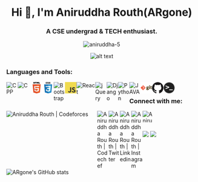 <h1 align="center">Hi 👋, I'm Aniruddha Routh(ARgone)</h1>
<h3 align="center">A CSE undergrad & TECH enthusiast.</h3>

<p align="center"> <img src="https://komarev.com/ghpvc/?username=aniruddha-5&label=Profile%20views&color=0e75b6&style=flat" alt="aniruddha-5" /> </p>
<p align="center">
<img src="https://media.giphy.com/media/5qcnRWFWfZyXC/giphy.gif" alt="alt text" height="300px" width="300px">
</p>

<h3 align="left">Languages and Tools:</h3>
<img align="left" alt="CPP" width="30px" src="https://upload.wikimedia.org/wikipedia/commons/thumb/1/18/ISO_C%2B%2B_Logo.svg/306px-ISO_C%2B%2B_Logo.svg.png">
<img align="left" alt="C" width="35px" src="https://cdn.iconscout.com/icon/free/png-512/c-programming-569564.png"/>
<img align="left" alt="HTML5" width="30px" src="https://raw.githubusercontent.com/github/explore/80688e429a7d4ef2fca1e82350fe8e3517d3494d/topics/html/html.png" />
<img align="left" alt="CSS3" width="30px" src="https://raw.githubusercontent.com/github/explore/80688e429a7d4ef2fca1e82350fe8e3517d3494d/topics/css/css.png" />
<img align="left" alt="Bootstrap" width="30px" src="https://img.icons8.com/color/452/bootstrap.png">
<img align="left" alt="JavaScript" width="30px" src="https://raw.githubusercontent.com/github/explore/80688e429a7d4ef2fca1e82350fe8e3517d3494d/topics/javascript/javascript.png" />
<img align="left" alt="React" width="50px" src="https://upload.wikimedia.org/wikipedia/commons/a/a7/React-icon.svg" />
<img align="left" alt="jQuery" width="30px" src="https://cdn.icon-icons.com/icons2/2415/PNG/512/jquery_plain_wordmark_logo_icon_146445.png" />
<img align="left" alt="Django" width="30px" src="https://cdn.iconscout.com/icon/free/png-512/django-1-282754.png" />
<img align="left" alt="Python" width="30px" src="https://i.imgur.com/gnK58k4.png" />
<img align="left" alt="JAVA" width="30px" src="https://pics.freeicons.io/uploads/icons/png/378554371540553613-512.png" />
<img align="left" alt="Git" width="30px" src="https://raw.githubusercontent.com/github/explore/80688e429a7d4ef2fca1e82350fe8e3517d3494d/topics/git/git.png" />
<img align="left" alt="GitHub" width="30px" src="https://raw.githubusercontent.com/github/explore/78df643247d429f6cc873026c0622819ad797942/topics/github/github.png" />
<img align="left" alt="Terminal" width="30px" src="https://raw.githubusercontent.com/github/explore/80688e429a7d4ef2fca1e82350fe8e3517d3494d/topics/terminal/terminal.png" />
<br/>

<h3 align="left">Connect with me:</h3>
<a href="https://codeforces.com/profile/argone.exe" target="_blank">
  <img align="left" alt="Aniruddha Routh | Codeforces" width="240px" src="https://upload.wikimedia.org/wikipedia/commons/b/b1/Codeforces_logo.svg" />
</a>
<a href="https://www.codechef.com/users/aniruddha_5" target="_blank">
  <img align="left" alt="Aniruddha Routh | Codechef" width="30px" src="https://api.iconify.design/simple-icons:codechef.svg?color=%2379553A"/>
</a> 
<a href="https://twitter.com/AniruddhaRouth/" target="_blank">
  <img align="left" alt="Aniruddha Routh | Twitter" width="30px" src="https://upload.wikimedia.org/wikipedia/commons/e/eb/Twitter_box.jpg" />
</a>                                                                                                                                    
<a href="https://www.linkedin.com/in/aniruddha-routh/" target="_blank">
  <img align="left" alt="Aniruddha Routh | Linkedin" width="30px" src="https://upload.wikimedia.org/wikipedia/commons/thumb/e/e9/Linkedin_icon.svg/256px-Linkedin_icon.svg.png" />
</a>                                                                                                                                                       
<a href="https://www.instagram.com/aniruddha.exe/" target="_blank">
  <img align="left" alt="Aniruddha Routh | Instagram" width="30px" src="https://upload.wikimedia.org/wikipedia/commons/9/96/Instagram.svg"/>
</a>
<a href="https://www.facebook.com/aniruddha.aniruddha.14661/" target="_blank">
  <img align="left" alt="Aniruddha Routh | Facebook" width="30px" height="30px" src="https://cdn.cdnlogo.com/logos/f/84/facebook.svg"/>
</a>
<br/>
<br/><br/>

<img align="center" src="https://github-readme-stats.vercel.app/api?username=aniruddha-5&count_private=true&show_icons=true&hide_border=true&theme=tokyonight" />

<img align="center" src="https://github-readme-stats.vercel.app/api/top-langs/?username=aniruddha-5&layout=compact&theme=react&count_private=false" />

![ARgone's GitHub stats](https://github-readme-streak-stats.herokuapp.com/?user=aniruddha-5&theme=vision-friendly-dark)
